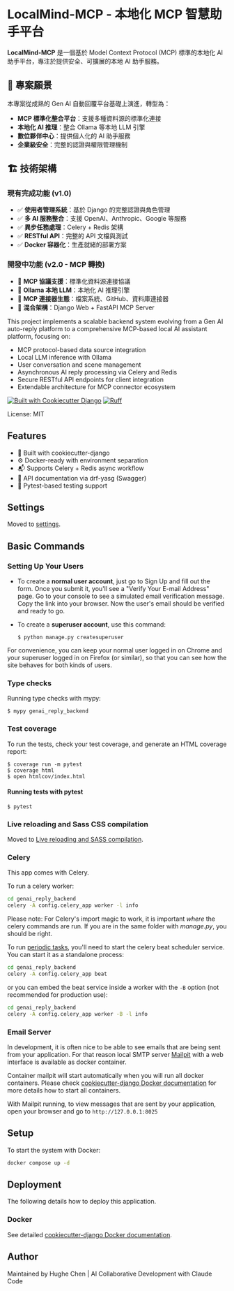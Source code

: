 # LocalMind-MCP - 本地化 MCP 智慧助手平台

**LocalMind-MCP** 是一個基於 Model Context Protocol (MCP) 標準的本地化 AI 助手平台，專注於提供安全、可擴展的本地 AI 助手服務。

## 🎯 專案願景

本專案從成熟的 Gen AI 自動回覆平台基礎上演進，轉型為：
- **MCP 標準化整合平台**：支援多種資料源的標準化連接
- **本地化 AI 推理**：整合 Ollama 等本地 LLM 引擎
- **數位夥伴中心**：提供個人化的 AI 助手服務
- **企業級安全**：完整的認證與權限管理機制

## 🏗️ 技術架構

### 現有完成功能 (v1.0)
- ✅ **使用者管理系統**：基於 Django 的完整認證與角色管理
- ✅ **多 AI 服務整合**：支援 OpenAI、Anthropic、Google 等服務
- ✅ **異步任務處理**：Celery + Redis 架構
- ✅ **RESTful API**：完整的 API 文檔與測試
- ✅ **Docker 容器化**：生產就緒的部署方案

### 開發中功能 (v2.0 - MCP 轉換)
- 🔄 **MCP 協議支援**：標準化資料源連接協議
- 🔄 **Ollama 本地 LLM**：本地化 AI 推理引擎
- 🔄 **MCP 連接器生態**：檔案系統、GitHub、資料庫連接器
- 🔄 **混合架構**：Django Web + FastAPI MCP Server

This project implements a scalable backend system evolving from a Gen AI auto-reply platform to a comprehensive MCP-based local AI assistant platform, focusing on:

- MCP protocol-based data source integration
- Local LLM inference with Ollama
- User conversation and scene management
- Asynchronous AI reply processing via Celery and Redis
- Secure RESTful API endpoints for client integration
- Extendable architecture for MCP connector ecosystem

[![Built with Cookiecutter Django](https://img.shields.io/badge/built%20with-Cookiecutter%20Django-ff69b4.svg?logo=cookiecutter)](https://github.com/cookiecutter/cookiecutter-django/)
[![Ruff](https://img.shields.io/endpoint?url=https://raw.githubusercontent.com/astral-sh/ruff/main/assets/badge/v2.json)](https://github.com/astral-sh/ruff)

License: MIT

## Features

- 🔧 Built with cookiecutter-django
- ⚙️ Docker-ready with environment separation
- 📬 Supports Celery + Redis async workflow
- 📖 API documentation via drf-yasg (Swagger)
- 🧪 Pytest-based testing support

## Settings

Moved to [settings](https://cookiecutter-django.readthedocs.io/en/latest/1-getting-started/settings.html).

## Basic Commands

### Setting Up Your Users

- To create a **normal user account**, just go to Sign Up and fill out the form. Once you submit it, you'll see a "Verify Your E-mail Address" page. Go to your console to see a simulated email verification message. Copy the link into your browser. Now the user's email should be verified and ready to go.

- To create a **superuser account**, use this command:

      $ python manage.py createsuperuser

For convenience, you can keep your normal user logged in on Chrome and your superuser logged in on Firefox (or similar), so that you can see how the site behaves for both kinds of users.

### Type checks

Running type checks with mypy:

    $ mypy genai_reply_backend

### Test coverage

To run the tests, check your test coverage, and generate an HTML coverage report:

    $ coverage run -m pytest
    $ coverage html
    $ open htmlcov/index.html

#### Running tests with pytest

    $ pytest

### Live reloading and Sass CSS compilation

Moved to [Live reloading and SASS compilation](https://cookiecutter-django.readthedocs.io/en/latest/2-local-development/developing-locally.html#using-webpack-or-gulp).

### Celery

This app comes with Celery.

To run a celery worker:

```bash
cd genai_reply_backend
celery -A config.celery_app worker -l info
```

Please note: For Celery's import magic to work, it is important _where_ the celery commands are run. If you are in the same folder with _manage.py_, you should be right.

To run [periodic tasks](https://docs.celeryq.dev/en/stable/userguide/periodic-tasks.html), you'll need to start the celery beat scheduler service. You can start it as a standalone process:

```bash
cd genai_reply_backend
celery -A config.celery_app beat
```

or you can embed the beat service inside a worker with the `-B` option (not recommended for production use):

```bash
cd genai_reply_backend
celery -A config.celery_app worker -B -l info
```

### Email Server

In development, it is often nice to be able to see emails that are being sent from your application. For that reason local SMTP server [Mailpit](https://github.com/axllent/mailpit) with a web interface is available as docker container.

Container mailpit will start automatically when you will run all docker containers.
Please check [cookiecutter-django Docker documentation](https://cookiecutter-django.readthedocs.io/en/latest/2-local-development/developing-locally-docker.html) for more details how to start all containers.

With Mailpit running, to view messages that are sent by your application, open your browser and go to `http://127.0.0.1:8025`

## Setup

To start the system with Docker:

```bash
docker compose up -d
```

## Deployment

The following details how to deploy this application.

### Docker

See detailed [cookiecutter-django Docker documentation](https://cookiecutter-django.readthedocs.io/en/latest/3-deployment/deployment-with-docker.html).

## Author
Maintained by Hughe Chen | AI Collaborative Development with Claude Code
